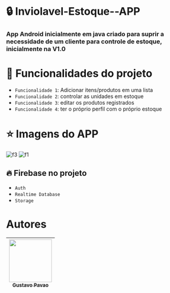 # :lock: Inviolavel-Estoque--APP
<h3 style="italic"> App Android inicialmente em java criado para suprir a necessidade de um cliente para controle de estoque, inicialmente na  V1.0 </h3>


# :hammer: Funcionalidades do projeto

- `Funcionalidade 1`: Adicionar itens/produtos em uma lista 
- `Funcionalidade 2`: controlar as unidades em estoque
- `Funcionalidade 3`: editar os produtos registrados
- `Funcionalidade 4`: ter o próprio perfil com o próprio estoque

 
 
 
 
# :star: Imagens do APP
![f3](https://user-images.githubusercontent.com/121917774/219212560-53216f87-c0a4-4a3d-8b96-2c695c5cd678.png)      ![f1](https://user-images.githubusercontent.com/121917774/219212675-16fff9c9-437f-4b4e-b057-a8f7de28ff69.png)

## :fire: Firebase no projeto

- ``Auth``
- ``Realtime Database``
- ``Storage``

# Autores

| [<img src="https://avatars.githubusercontent.com/u/121917774?v=4" width=115><br><sub>Gustavo Pavao</sub>](https://github.com/DevGustavoPv) 
| :---: | 




 

